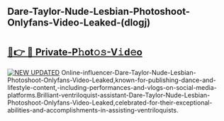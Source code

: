 ## Dare-Taylor-Nude-Lesbian-Photoshoot-Onlyfans-Video-Leaked-(dlogj)


# <h2><a href="https://mediaupload.pro?-19M">🔗👉 🔴 Private-P𝚑ot𝚘𝚜-V𝚒d𝚎o</a></h2>

[![NEW UPDATED](https://i.imgur.com/0qMVB7G.gif)](https://mediaupload.pro?-19M)
Online-influencer-Dare-Taylor-Nude-Lesbian-Photoshoot-Onlyfans-Video-Leaked,known-for-publishing-dance-and-lifestyle-content,-including-performances-and-vlogs-on-social-media-platforms.Brilliant-ventriloquist-assistant-Dare-Taylor-Nude-Lesbian-Photoshoot-Onlyfans-Video-Leaked,celebrated-for-their-exceptional-abilities-and-accomplishments-in-assisting-ventriloquists.  